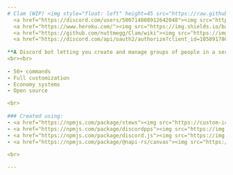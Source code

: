 ```yaml
---
# Clam (WIP) <img style="float: left" height=45 src="https://raw.githubusercontent.com/nuttmegg/Clam/main/src/assets/images/icon_transparent.png">
  <a href="https://discord.com/users/500714808912642048"><img src="https://img.shields.io/badge/Created%20by-nutmeg%236868-blue?style=flat&color=FF523A&logo=discord&logoColor=white" alt="created by nutmeg#6868"></a>
  <a href="https://www.heroku.com/"><img src="https://img.shields.io/badge/Powered%20by%20Heroku-6567a5?style=flat&color=6567a5&logo=heroku&logoColor=white" alt="powered by heroku"></a>
  <a href="https://github.com/nuttmegg/Clam/wiki"><img src="https://img.shields.io/badge/Documentation-clam?color=purple&logo=gitbook&logoColor=white" alt="documentation" /></a>
  <a href="https://discord.com/api/oauth2/authorize?client_id=1050917862233100508&permissions=414733167680&scope=bot"><img src="https://img.shields.io/badge/Invite%20to%20server-blue?style=flat&color=blue&logo=discord&logoColor=white" alt="invite to server"></a>
  
**A Discord bot letting you create and manage groups of people in a server**
<br><br>
    
- 50+ commands
- Full customization
- Economy systems
- Open source

<br>
    
### Created using:
- <a href="https://npmjs.com/package/stews"><img src="https://custom-icon-badges.demolab.com/badge/Stews-v1.6.5-orange.svg?logo=stew&logoColor=white" alt="stews version"></a>
- <a href="https://npmjs.com/package/discordpps"><img src="https://img.shields.io/badge/discord+ps-v0.6.0-blue?style=flat&color=blue&logo=discord&logoColor=white" alt="discord+ps version" /></a>
- <a href="https://npmjs.com/package/discord.js"><img src="https://img.shields.io/badge/discord.js-v14.11.0-blue?style=flat&color=7289da&logo=discord&logoColor=white" alt="discord.js version" /></a>
- <a href="https://npmjs.com/package/@napi-rs/canvas"><img src="https://custom-icon-badges.demolab.com/badge/skr%20canvas-v0.1.40-orange?style=flat&color=orange&logoColor=white&logo=napirs" alt="skr canvas version" /></a>
    
<br>

---
```

